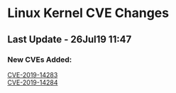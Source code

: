 
# **Linux Kernel CVE Changes**

## Last Update - 26Jul19 11:47

### **New CVEs Added:**

[CVE-2019-14283](cves/CVE-2019-14283)  
[CVE-2019-14284](cves/CVE-2019-14284)  


